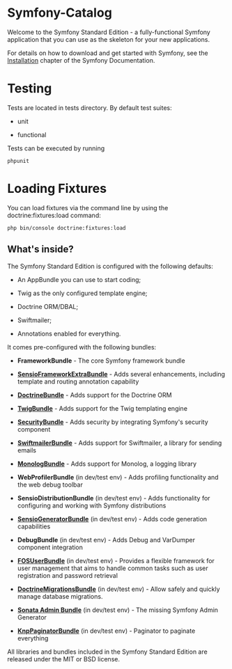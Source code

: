 Symfony-Catalog
===============

Welcome to the Symfony Standard Edition - a fully-functional Symfony
application that you can use as the skeleton for your new applications.

For details on how to download and get started with Symfony, see the
[Installation][1] chapter of the Symfony Documentation.

Testing
=======
Tests are located in tests directory. By default test suites:
  
  * unit
  
  * functional
  
Tests can be executed by running

~~~~~~~~
phpunit  
~~~~~~~~

Loading Fixtures
================
You can load fixtures via the command line by using the doctrine:fixtures:load command:
  
~~~~~~~~~~~~~~~~~~~~~~~~~~~~~~~~~~~~~~
php bin/console doctrine:fixtures:load 
~~~~~~~~~~~~~~~~~~~~~~~~~~~~~~~~~~~~~~

What's inside?
--------------

The Symfony Standard Edition is configured with the following defaults:

  * An AppBundle you can use to start coding;

  * Twig as the only configured template engine;

  * Doctrine ORM/DBAL;

  * Swiftmailer;

  * Annotations enabled for everything.

It comes pre-configured with the following bundles:

  * **FrameworkBundle** - The core Symfony framework bundle

  * [**SensioFrameworkExtraBundle**][6] - Adds several enhancements, including
    template and routing annotation capability

  * [**DoctrineBundle**][7] - Adds support for the Doctrine ORM

  * [**TwigBundle**][8] - Adds support for the Twig templating engine

  * [**SecurityBundle**][9] - Adds security by integrating Symfony's security
    component

  * [**SwiftmailerBundle**][10] - Adds support for Swiftmailer, a library for
    sending emails

  * [**MonologBundle**][11] - Adds support for Monolog, a logging library

  * **WebProfilerBundle** (in dev/test env) - Adds profiling functionality and
    the web debug toolbar

  * **SensioDistributionBundle** (in dev/test env) - Adds functionality for
    configuring and working with Symfony distributions

  * [**SensioGeneratorBundle**][13] (in dev/test env) - Adds code generation
    capabilities

  * **DebugBundle** (in dev/test env) - Adds Debug and VarDumper component
    integration
    
  * [**FOSUserBundle**][14] (in dev/test env) - Provides a flexible framework for
    user management that aims to handle common tasks such as user registration
    and password retrieval 
    
  * [**DoctrineMigrationsBundle**][15] (in dev/test env) - Allow safely and
    quickly manage database migrations.
    
  * [**Sonata Admin Bundle**][16] (in dev/test env) - The missing Symfony
   Admin Generator
   
  * [**KnpPaginatorBundle**][17] (in dev/test env) - Paginator to paginate everything 

All libraries and bundles included in the Symfony Standard Edition are
released under the MIT or BSD license.

[1]:  https://symfony.com/doc/3.2/setup.html
[6]:  https://symfony.com/doc/current/bundles/SensioFrameworkExtraBundle/index.html
[7]:  https://symfony.com/doc/3.2/doctrine.html
[8]:  https://symfony.com/doc/3.2/templating.html
[9]:  https://symfony.com/doc/3.2/security.html
[10]: https://symfony.com/doc/3.2/email.html
[11]: https://symfony.com/doc/3.2/logging.html
[12]: https://symfony.com/doc/3.2/assetic/asset_management.html
[13]: https://symfony.com/doc/current/bundles/SensioGeneratorBundle/index.html
[14]: http://symfony.com/doc/current/bundles/FOSUserBundle/index.html
[15]: http://symfony.com/doc/current/bundles/DoctrineMigrationsBundle/index.html
[16]: https://symfony.com/doc/current/bundles/SonataAdminBundle/index.html
[17]: https://github.com/KnpLabs/KnpPaginatorBundle